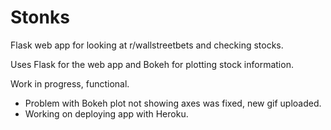 # Stonks
Flask web app for looking at r/wallstreetbets and checking stocks. 

Uses Flask for the web app and Bokeh for plotting stock information.

Work in progress, functional.

- Problem with Bokeh plot not showing axes was fixed, new gif uploaded.
- Working on deploying app with Heroku.
